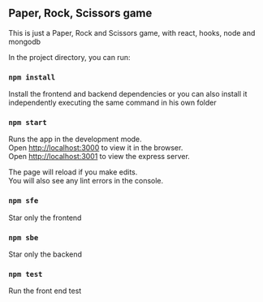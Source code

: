 
## Paper, Rock, Scissors game
This is just a Paper, Rock and Scissors game, with react, hooks, node and mongodb

In the project directory, you can run:
### `npm install`

Install the frontend and backend dependencies or you can also install it independently executing the same command in his own folder

### `npm start`

Runs the app in the development mode.<br>
Open [http://localhost:3000](http://localhost:3000) to view it in the browser. <br>
Open [http://localhost:3001](http://localhost:3001) to view the express server.

The page will reload if you make edits.<br>
You will also see any lint errors in the console.

### `npm sfe`

Star only the frontend

### `npm sbe`

Star only the backend

### `npm test`

Run the front end test